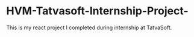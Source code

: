 # HVM-Tatvasoft-Internship-Project-
This is my react project I completed during internship at TatvaSoft.
